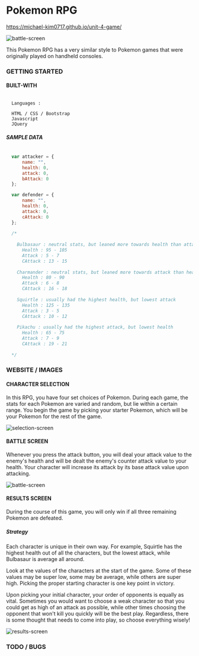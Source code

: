 # Pokemon RPG

https://michael-kim0717.github.io/unit-4-game/

![battle-screen](https://user-images.githubusercontent.com/8729300/47174286-2f200380-d2de-11e8-985f-b0fb69d2c592.png)

This Pokemon RPG has a very similar style to Pokemon games that were originally played on handheld consoles.

### GETTING STARTED

#### BUILT-WITH

```
  
  Languages :
  
  HTML / CSS / Bootstrap
  Javascript
  JQuery

```

##### SAMPLE DATA

```javascript

  var attacker = {
      name: "",
      health: 0,
      attack: 0,
      bAttack: 0
  };

  var defender = {
      name: "",
      health: 0,
      attack: 0,
      cAttack: 0
  };
  
  /*
  
    Bulbasaur : neutral stats, but leaned more towards health than attack
      Health : 95 - 105
      Attack : 5 - 7
      CAttack : 13 - 15
      
    Charmander : neutral stats, but leaned more towards attack than health
      Health : 80 - 90
      Attack : 6 - 8
      CAttack : 16 - 18
  
    Squirtle : usually had the highest health, but lowest attack
      Health : 125 - 135
      Attack : 3 - 5
      CAttack : 10 - 12
      
    Pikachu : usually had the highest attack, but lowest health
      Health : 65 - 75
      Attack : 7 - 9
      CAttack : 19 - 21
      
  */

```

### WEBSITE / IMAGES

#### CHARACTER SELECTION

In this RPG, you have four set choices of Pokemon.
During each game, the stats for each Pokemon are varied and random, but lie within a certain range.
You begin the game by picking your starter Pokemon, which will be your Pokemon for the rest of the game.

![selection-screen](https://user-images.githubusercontent.com/8729300/47174289-30e9c700-d2de-11e8-863c-3bbd63c1f119.png)

#### BATTLE SCREEN

Whenever you press the attack button, you will deal your attack value to the enemy's health and will be dealt the enemy's counter attack value to your health.
Your character will increase its attack by its base attack value upon attacking.

![battle-screen](https://user-images.githubusercontent.com/8729300/47174286-2f200380-d2de-11e8-985f-b0fb69d2c592.png)

#### RESULTS SCREEN

During the course of this game, you will only win if all three remaining Pokemon are defeated.

##### Strategy

Each character is unique in their own way.
For example, Squirtle has the highest health out of all the characters, but the lowest attack, while Bulbasaur is average all around.

Look at the values of the characters at the start of the game.
Some of these values may be super low, some may be average, while others are super high.
Picking the proper starting character is one key point in victory.

Upon picking your initial character, your order of opponents is equally as vital.
Sometimes you would want to choose a weak character so that you could get as high of an attack as possible, while other times choosing the opponent that won't kill you quickly will be the best play.
Regardless, there is some thought that needs to come into play, so choose everything wisely!

![results-screen](https://user-images.githubusercontent.com/8729300/47174288-30513080-d2de-11e8-9a64-07892132c87c.png)

### TODO / BUGS
